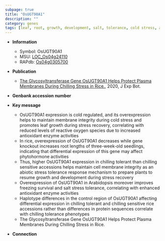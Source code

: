 ```yaml
---
subpage: true
title: "OsUGT90A1"
description: ""
category: genes
tags: [leaf, root, growth, development, salt, tolerance, cold stress, abiotic stress, salt stress, stress, biotic stress, chilling, plasma membrane, phytohormone, reactive oxygen species, stress tolerance, cold, root length, chilling stress]
---
```


* **Information**  
    + Symbol: OsUGT90A1  
    + MSU: [LOC_Os04g24110](http://rice.plantbiology.msu.edu/cgi-bin/ORF_infopage.cgi?orf=LOC_Os04g24110)  
    + RAPdb: [Os04g0305700](http://rapdb.dna.affrc.go.jp/viewer/gbrowse_details/irgsp1?name=Os04g0305700)  

* **Publication**  
    + [The Glycosyltransferase Gene OsUGT90A1 Helps Protect Plasma Membranes During Chilling Stress in Rice.](http://www.ncbi.nlm.nih.gov/pubmed?term=The+Glycosyltransferase+Gene+OsUGT90A1+Helps+Protect+Plasma+Membranes+During+Chilling+Stress+in+Rice.%5BTitle%5D), 2020, J Exp Bot.

* **Genbank accession number**  

* **Key message**  
    + OsUGT90A1 expression is cold regulated, and its overexpression helps to maintain membrane integrity during cold stress and promotes leaf growth during stress recovery, correlating with reduced levels of reactive oxygen species due to increased antioxidant enzyme activities
    + In rice, overexpression of OsUGT90A1 decreases while gene knockout increases root lengths of three-week-old seedlings, indicating that differential expression of this gene may affect phytohormone activities
    + Thus, higher OsUGT90A1 expression in chilling tolerant than chilling sensitive accessions helps maintain cell membrane integrity as an abiotic stress tolerance response mechanism to prepare plants to resume growth and development during stress recovery
    + Overexpression of OsUGT90A1 in Arabidopsis moreover improves freezing survival and salt stress tolerance, correlating with enhanced antioxidant enzyme activities
    + Haplotype differences in the control region of OsUGT90A1 affecting differential expression in chilling tolerant and chilling sensitive rice accessions rather than differences in protein sequences correlate with chilling tolerance phenotypes
    + The Glycosyltransferase Gene OsUGT90A1 Helps Protect Plasma Membranes During Chilling Stress in Rice.

* **Connection**  



